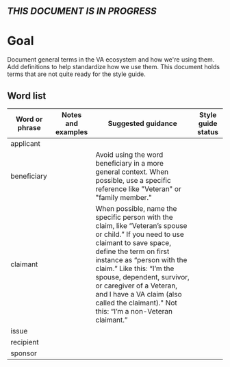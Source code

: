 ## _THIS DOCUMENT IS IN PROGRESS_

# Goal 
Document general terms in the VA ecosystem and how we're using them. Add definitions to help standardize how we use them. This document holds terms that are not quite ready for the style guide.

## Word list

| Word or phrase | Notes and examples | Suggested guidance | Style guide status | 
| -------------- | --------------- | --------------- | ---------------
| applicant | | | |
| beneficiary               |                 | Avoid using the word beneficiary in a more general context. When possible, use a specific reference like "Veteran" or "family member."||
| claimant               |                 | When possible, name the specific person with the claim, like “Veteran’s spouse or child.” If you need to use claimant to save space, define the term on first instance as “person with the claim.” Like this: “I’m the spouse, dependent, survivor, or caregiver of a Veteran, and I have a VA claim (also called the claimant)." Not this: “I’m a non-Veteran claimant.”||
| issue               |                 |||
| recipient               |                 |||
| sponsor               |                 |||


